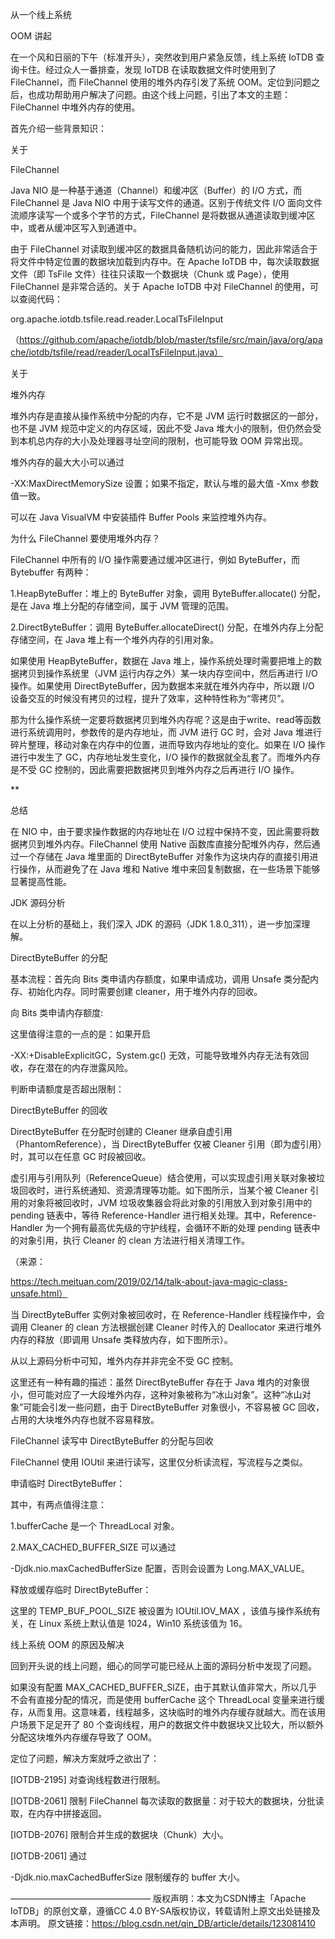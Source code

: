 从一个线上系统 

OOM 讲起

在一个风和日丽的下午（标准开头），突然收到用户紧急反馈，线上系统 IoTDB 查询卡住。经过众人一番排查，发现 IoTDB 在读取数据文件时使用到了 FileChannel，而 FileChannel 使用的堆外内存引发了系统 OOM。定位到问题之后，也成功帮助用户解决了问题。由这个线上问题，引出了本文的主题：FileChannel 中堆外内存的使用。

首先介绍一些背景知识：

关于

FileChannel

Java NIO 是一种基于通道（Channel）和缓冲区（Buffer）的 I/O 方式，而 FileChannel 是 Java NIO 中用于读写文件的通道。区别于传统文件 I/O 面向文件流顺序读写一个或多个字节的方式，FileChannel 是将数据从通道读取到缓冲区中，或者从缓冲区写入到通道中。

由于 FileChannel 对读取到缓冲区的数据具备随机访问的能力，因此非常适合于将文件中特定位置的数据块加载到内存中。在 Apache IoTDB 中，每次读取数据文件（即 TsFile 文件）往往只读取一个数据块（Chunk 或 Page），使用 FileChannel 是非常合适的。关于 Apache IoTDB 中对 FileChannel 的使用，可以查阅代码：

org.apache.iotdb.tsfile.read.reader.LocalTsFileInput

（https://github.com/apache/iotdb/blob/master/tsfile/src/main/java/org/apache/iotdb/tsfile/read/reader/LocalTsFileInput.java）

关于

堆外内存

堆外内存是直接从操作系统中分配的内存，它不是 JVM 运行时数据区的一部分，也不是 JVM 规范中定义的内存区域，因此不受 Java 堆大小的限制，但仍然会受到本机总内存的大小及处理器寻址空间的限制，也可能导致 OOM 异常出现。

堆外内存的最大大小可以通过 

-XX:MaxDirectMemorySize 设置；如果不指定，默认与堆的最大值 -Xmx 参数值一致。

可以在 Java VisualVM 中安装插件 Buffer Pools 来监控堆外内存。

为什么 FileChannel 要使用堆外内存？

FileChannel 中所有的 I/O 操作需要通过缓冲区进行，例如 ByteBuffer，而 Bytebuffer 有两种：

1.HeapByteBuffer：堆上的 ByteBuffer 对象，调用 ByteBuffer.allocate() 分配，是在 Java 堆上分配的存储空间，属于 JVM 管理的范围。

2.DirectByteBuffer：调用 ByteBuffer.allocateDirect() 分配，在堆外内存上分配存储空间，在 Java 堆上有一个堆外内存的引用对象。

如果使用 HeapByteBuffer，数据在 Java 堆上，操作系统处理时需要把堆上的数据拷贝到操作系统里（JVM 运行内存之外）某一块内存空间中，然后再进行 I/O 操作。如果使用 DirectByteBuffer，因为数据本来就在堆外内存中，所以跟 I/O 设备交互的时候没有拷贝的过程，提升了效率，这种特性称为“零拷贝”。

那为什么操作系统一定要将数据拷贝到堆外内存呢？这是由于write、read等函数进行系统调用时，参数传的是内存地址，而 JVM 进行 GC 时，会对 Java 堆进行碎片整理，移动对象在内存中的位置，进而导致内存地址的变化。如果在 I/O 操作进行中发生了 GC，内存地址发生变化，I/O 操作的数据就全乱套了。而堆外内存是不受 GC 控制的，因此需要把数据拷贝到堆外内存之后再进行 I/O 操作。

**

总结

在 NIO 中，由于要求操作数据的内存地址在 I/O 过程中保持不变，因此需要将数据拷贝到堆外内存。FileChannel 使用 Native 函数库直接分配堆外内存，然后通过一个存储在 Java 堆里面的 DirectByteBuffer 对象作为这块内存的直接引用进行操作，从而避免了在 Java 堆和 Native 堆中来回复制数据，在一些场景下能够显著提高性能。

JDK 源码分析

在以上分析的基础上，我们深入 JDK 的源码（JDK 1.8.0_311），进一步加深理解。

DirectByteBuffer 的分配

基本流程：首先向 Bits 类申请内存额度，如果申请成功，调用 Unsafe 类分配内存、初始化内存。同时需要创建 cleaner，用于堆外内存的回收。



向 Bits 类申请内存额度:



这里值得注意的一点的是：如果开启

-XX:+DisableExplicitGC，System.gc() 无效，可能导致堆外内存无法有效回收，存在潜在的内存泄露风险。

判断申请额度是否超出限制：



DirectByteBuffer 的回收

DirectByteBuffer 在分配时创建的 Cleaner 继承自虚引用（PhantomReference），当 DirectByteBuffer 仅被 Cleaner 引用（即为虚引用）时，其可以在任意 GC 时段被回收。

虚引用与引用队列（ReferenceQueue）结合使用，可以实现虚引用关联对象被垃圾回收时，进行系统通知、资源清理等功能。如下图所示，当某个被 Cleaner 引用的对象将被回收时，JVM 垃圾收集器会将此对象的引用放入到对象引用中的 pending 链表中，等待 Reference-Handler 进行相关处理。其中，Reference-Handler 为一个拥有最高优先级的守护线程，会循环不断的处理 pending 链表中的对象引用，执行 Cleaner 的 clean 方法进行相关清理工作。



（来源：

https://tech.meituan.com/2019/02/14/talk-about-java-magic-class-unsafe.html）

当 DirectByteBuffer 实例对象被回收时，在 Reference-Handler 线程操作中，会调用 Cleaner 的 clean 方法根据创建 Cleaner 时传入的 Deallocator 来进行堆外内存的释放（即调用 Unsafe 类释放内存，如下图所示）。



从以上源码分析中可知，堆外内存并非完全不受 GC 控制。

这里还有一种有趣的描述：虽然 DirectByteBuffer 存在于 Java 堆内的对象很小，但可能对应了一大段堆外内存，这种对象被称为“冰山对象”。这种“冰山对象”可能会引发一些问题，由于 DirectByteBuffer 对象很小，不容易被 GC 回收，占用的大块堆外内存也就不容易释放。



FileChannel 读写中 DirectByteBuffer 的分配与回收

FileChannel 使用 IOUtil 来进行读写，这里仅分析读流程，写流程与之类似。



申请临时 DirectByteBuffer：



其中，有两点值得注意：

1.bufferCache 是一个 ThreadLocal 对象。

2.MAX_CACHED_BUFFER_SIZE 可以通过 

-Djdk.nio.maxCachedBufferSize 配置，否则会设置为 Long.MAX_VALUE。

释放或缓存临时 DirectByteBuffer：





这里的 TEMP_BUF_POOL_SIZE 被设置为 IOUtil.IOV_MAX ，该值与操作系统有关，在 Linux 系统上默认值是 1024，Win10 系统该值为 16。

线上系统 OOM 的原因及解决

回到开头说的线上问题，细心的同学可能已经从上面的源码分析中发现了问题。

如果没有配置 MAX_CACHED_BUFFER_SIZE，由于其默认值非常大，所以几乎不会有直接分配的情况，而是使用 bufferCache 这个 ThreadLocal 变量来进行缓存，从而复用。这意味着，线程越多，这块临时的堆外内存缓存就越大。而在该用户场景下足足开了 80 个查询线程，用户的数据文件中数据块又比较大，所以额外分配这块堆外内存缓存导致了 OOM。

定位了问题，解决方案就呼之欲出了：

[IOTDB-2195] 对查询线程数进行限制。

[IOTDB-2061] 限制 FileChannel 每次读取的数据量：对于较大的数据块，分批读取，在内存中拼接返回。

[IOTDB-2076] 限制合并生成的数据块（Chunk）大小。

[IOTDB-2061] 通过 

-Djdk.nio.maxCachedBufferSize 限制缓存的 buffer 大小。


————————————————
版权声明：本文为CSDN博主「Apache IoTDB」的原创文章，遵循CC 4.0 BY-SA版权协议，转载请附上原文出处链接及本声明。
原文链接：https://blog.csdn.net/qin_DB/article/details/123081410